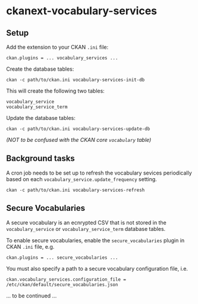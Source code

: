 # ckanext-vocabulary-services

## Setup

Add the extension to your CKAN `.ini` file:

    ckan.plugins = ... vocabulary_services ...

Create the database tables:

    ckan -c path/to/ckan.ini vocabulary-services-init-db

This will create the following two tables:

    vocabulary_service
    vocabulary_service_term

Update the database tables:

    ckan -c path/to/ckan.ini vocabulary-services-update-db

*(NOT to be confused with the CKAN core `vocabulary` table)*

## Background tasks

A cron job needs to be set up to refresh the vocabulary sevices periodically based on each `vocabulary_service.update_frequency` setting.

    ckan -c path/to/ckan.ini vocabulary-services-refresh

## Secure Vocabularies

A secure vocabulary is an ecnrypted CSV that is not stored in the `vocabulary_service` or `vocabulary_service_term`
database tables.

To enable secure vocabularies, enable the `secure_vocabularies` plugin in CKAN `.ini` file, e.g.
   
    ckan.plugins = ... secure_vocabularies ...
    
You must also specify a path to a secure vocabulary configuration file, i.e.

    ckan.vocabulary_services.configuration_file = /etc/ckan/default/secure_vocabularies.json

... to be continued ...

